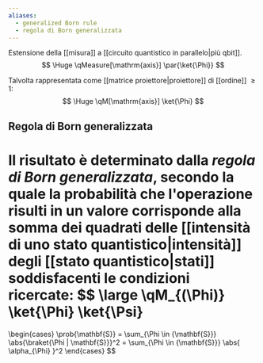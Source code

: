 ```yaml
---
aliases:
  - generalized Born rule
  - regola di Born generalizzata
---
```

Estensione della [[misura]] a [[circuito quantistico in parallelo|più qbit]].
$$
\Huge
\qMeasure[\mathrm{axis}] \par{\ket{\Phi}}
$$


Talvolta rappresentata come [[matrice proiettore|proiettore]] di [[ordine]] $\geq 1$:
$$
\Huge
\qM[\mathrm{axis}] \ket{\Phi}
$$

## Regola di Born generalizzata

Il risultato è determinato dalla ***regola di Born generalizzata***, secondo la quale la probabilità che l'operazione risulti in un valore corrisponde alla somma dei quadrati delle [[intensità di uno stato quantistico|intensità]] degli [[stato quantistico|stati]] soddisfacenti le condizioni ricercate:
$$
\large
\qM_{(\Phi)} \ket{\Phi} \ket{\Psi}
=
\begin{cases}
	\prob{\mathbf{S}} = \sum_{\Phi \in {\mathbf{S}}} \abs{\braket{\Phi | \mathbf{S}}}^2 = \sum_{\Phi \in {\mathbf{S}}} \abs{ \alpha_{\Phi} }^2
\end{cases}
$$

